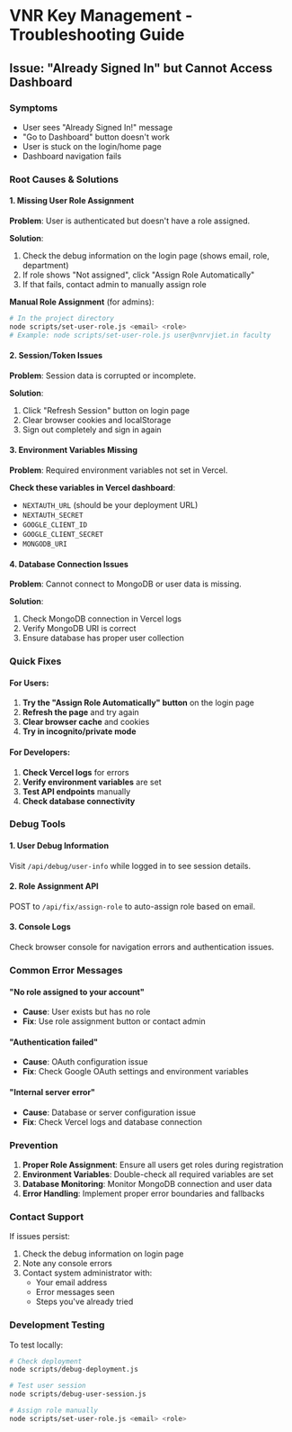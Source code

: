 # VNR Key Management - Troubleshooting Guide

## Issue: "Already Signed In" but Cannot Access Dashboard

### Symptoms
- User sees "Already Signed In!" message
- "Go to Dashboard" button doesn't work
- User is stuck on the login/home page
- Dashboard navigation fails

### Root Causes & Solutions

#### 1. Missing User Role Assignment

**Problem**: User is authenticated but doesn't have a role assigned.

**Solution**:
1. Check the debug information on the login page (shows email, role, department)
2. If role shows "Not assigned", click "Assign Role Automatically"
3. If that fails, contact admin to manually assign role

**Manual Role Assignment** (for admins):
```bash
# In the project directory
node scripts/set-user-role.js <email> <role>
# Example: node scripts/set-user-role.js user@vnrvjiet.in faculty
```

#### 2. Session/Token Issues

**Problem**: Session data is corrupted or incomplete.

**Solution**:
1. Click "Refresh Session" button on login page
2. Clear browser cookies and localStorage
3. Sign out completely and sign in again

#### 3. Environment Variables Missing

**Problem**: Required environment variables not set in Vercel.

**Check these variables in Vercel dashboard**:
- `NEXTAUTH_URL` (should be your deployment URL)
- `NEXTAUTH_SECRET`
- `GOOGLE_CLIENT_ID`
- `GOOGLE_CLIENT_SECRET`
- `MONGODB_URI`

#### 4. Database Connection Issues

**Problem**: Cannot connect to MongoDB or user data is missing.

**Solution**:
1. Check MongoDB connection in Vercel logs
2. Verify MongoDB URI is correct
3. Ensure database has proper user collection

### Quick Fixes

#### For Users:
1. **Try the "Assign Role Automatically" button** on the login page
2. **Refresh the page** and try again
3. **Clear browser cache** and cookies
4. **Try in incognito/private mode**

#### For Developers:
1. **Check Vercel logs** for errors
2. **Verify environment variables** are set
3. **Test API endpoints** manually
4. **Check database connectivity**

### Debug Tools

#### 1. User Debug Information
Visit `/api/debug/user-info` while logged in to see session details.

#### 2. Role Assignment API
POST to `/api/fix/assign-role` to auto-assign role based on email.

#### 3. Console Logs
Check browser console for navigation errors and authentication issues.

### Common Error Messages

#### "No role assigned to your account"
- **Cause**: User exists but has no role
- **Fix**: Use role assignment button or contact admin

#### "Authentication failed"
- **Cause**: OAuth configuration issue
- **Fix**: Check Google OAuth settings and environment variables

#### "Internal server error"
- **Cause**: Database or server configuration issue
- **Fix**: Check Vercel logs and database connection

### Prevention

1. **Proper Role Assignment**: Ensure all users get roles during registration
2. **Environment Variables**: Double-check all required variables are set
3. **Database Monitoring**: Monitor MongoDB connection and user data
4. **Error Handling**: Implement proper error boundaries and fallbacks

### Contact Support

If issues persist:
1. Check the debug information on login page
2. Note any console errors
3. Contact system administrator with:
   - Your email address
   - Error messages seen
   - Steps you've already tried

### Development Testing

To test locally:
```bash
# Check deployment
node scripts/debug-deployment.js

# Test user session
node scripts/debug-user-session.js

# Assign role manually
node scripts/set-user-role.js <email> <role>
```
